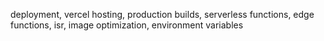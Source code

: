 deployment, vercel hosting, production builds, serverless functions, edge functions, isr, image optimization, environment variables